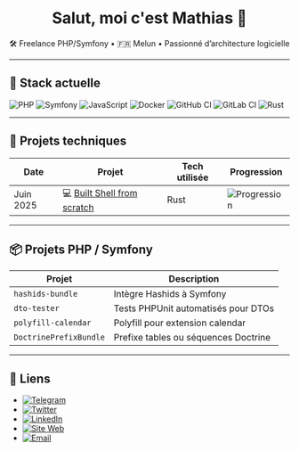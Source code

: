 <!--
**roukmoute/roukmoute** is a ✨ _special_ ✨ repository because its `README.md` (this file) appears on your GitHub profile.

Here are some ideas to get you started:

- 🔭 I’m currently working on ...
- 🌱 I’m currently learning ...
- 👯 I’m looking to collaborate on ...
- 🤔 I’m looking for help with ...
- 💬 Ask me about ...
- 📫 How to reach me: ...
- 😄 Pronouns: ...
- ⚡ Fun fact: ...
| Août 2024  | 🧠 Built Redis from scratch         | Rust              | 🟢 Expert   |
| Août 2024  | 📦 Built BitTorrent from scratch    | Rust              | 🟢 Expert   |
| Août 2024  | 🧪 Built Git from scratch           | Rust              | 🟡 Intermédiaire |
| Juil. 2024 | 💻 Built Shell from scratch         | Rust              | 🔵 Débutant |
| Juin 2024  | 🌐 Built HTTP Server from scratch   | Rust              | 🟢 Expert   |
| Juin 2024  | 🌍 Built DNS Server from scratch    | Rust              | 🟢 Expert   |
![Go](https://img.shields.io/badge/-Go-00ADD8?logo=go&logoColor=white&style=flat)
![TypeScript](https://img.shields.io/badge/-TypeScript-3178C6?logo=typescript&logoColor=white&style=flat)
![Python](https://img.shields.io/badge/-Python-3776AB?logo=python&logoColor=white&style=flat)
![Clojure](https://img.shields.io/badge/-Clojure-5881D8?logo=clojure&logoColor=white&style=flat)
-->


<h1 align="center">Salut, moi c'est Mathias 👋</h1>
<p align="center">🛠️ Freelance PHP/Symfony • 🇫🇷 Melun • Passionné d’architecture logicielle</p>

---

## 🧰 Stack actuelle

![PHP](https://img.shields.io/badge/-PHP-777BB4?logo=php&logoColor=white&style=flat)
![Symfony](https://img.shields.io/badge/-Symfony-000000?logo=symfony&logoColor=white&style=flat)
![JavaScript](https://img.shields.io/badge/-JavaScript-F7DF1E?logo=javascript&logoColor=black&style=flat)
![Docker](https://img.shields.io/badge/-Docker-2496ED?logo=docker&logoColor=white&style=flat)
![GitHub CI](https://img.shields.io/badge/-GitHub%20CI-181717?logo=githubactions&logoColor=white&style=flat)
![GitLab CI](https://img.shields.io/badge/-GitLab%20CI-FCA121?logo=gitlab&logoColor=white&style=flat)
![Rust](https://img.shields.io/badge/-Rust-000000?logo=rust&logoColor=white&style=flat)

---

## 🚀 Projets techniques

| Date      | Projet                                                                              | Tech utilisée     | Progression                                                     |
|-----------|-------------------------------------------------------------------------------------|-------------------|-----------------------------------------------------------------|
| Juin 2025 | 💻 [Built Shell from scratch](https://github.com/roukmoute/codecrafters-shell-rust) | Rust              | ![Progression](https://img.shields.io/badge/Stages-8%2F43-blue) |

---

## 📦 Projets PHP / Symfony

| Projet                 | Description                          |
|------------------------|--------------------------------------|
| `hashids-bundle`       | Intègre Hashids à Symfony            |
| `dto-tester`           | Tests PHPUnit automatisés pour DTOs  |
| `polyfill-calendar`    | Polyfill pour extension calendar     |
| `DoctrinePrefixBundle` | Prefixe tables ou séquences Doctrine |


---

## 🔗 Liens

- [![Telegram](https://img.shields.io/badge/Telegram-26A5E4?logo=telegram&logoColor=white&style=flat)](https://t.me/Roukmoute)
- [![Twitter](https://img.shields.io/badge/Twitter-1DA1F2?logo=twitter&logoColor=white&style=flat)](https://twitter.com/roukmouteFr)
- [![LinkedIn](https://img.shields.io/badge/LinkedIn-0077B5?logo=linkedin&logoColor=white&style=flat)](https://www.linkedin.com/in/mathiasstrasser)
- [![Site Web](https://img.shields.io/badge/Site-roukmoute.fr-0A0A0A?logo=Firefox&logoColor=white&style=flat)](https://roukmoute.fr)
- [![Email](https://img.shields.io/badge/Email-contact@roukmoute.fr-D14836?logo=gmail&logoColor=white&style=flat)](mailto:contact@roukmoute.fr)


